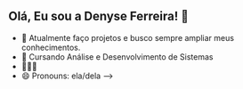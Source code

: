 ## Olá, Eu sou a Denyse Ferreira! 👋

- 🔭 Atualmente faço projetos e busco sempre ampliar meus conhecimentos.
- 🌱 Cursando Análise e Desenvolvimento de Sistemas
- 👩🏻‍💻 
- 😄 Pronouns: ela/dela
-->
